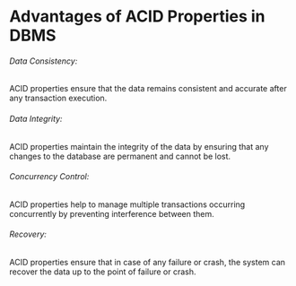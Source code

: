 # Advantages of ACID Properties in DBMS
###### Data Consistency:
 ACID properties ensure that the data remains consistent and accurate after any transaction execution.
###### Data Integrity:
 ACID properties maintain the integrity of the data by ensuring that any changes to the database are permanent and cannot be lost.
###### Concurrency Control:
 ACID properties help to manage multiple transactions occurring concurrently by preventing interference between them.
###### Recovery:
 ACID properties ensure that in case of any failure or crash, the system can recover the data up to the point of failure or crash.